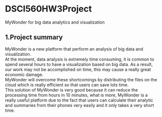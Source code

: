 # DSCI560HW3Project
MyWonder for big data analytics and visualization
## 1.Project summary
  MyWonder is a new platform that perform an analysis of big data and visualization.    
  At the moment, data analysis is extremely time consuming, it is common to spend several hours to have a visualization based on big data. As a result, our work may not be accomplished on time, this may cause a really great economic damage.   
  MyWonder will overcome these shortcomings by distributing the files on the cloud which is really efficient so that users can save lots time.   
  This solution of MyWonder is very good because it can reduce the processing time from hours in 10 minutes, what is more, MyWonder is a really useful platform due to the fact that users can calculate their analytic and summaries from their phones very easily and it only takes a very short time.   
